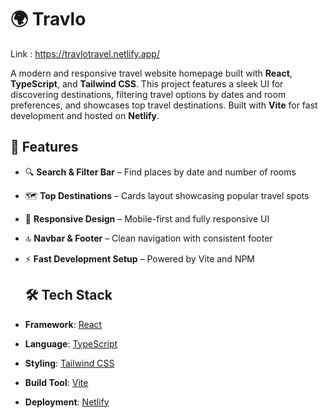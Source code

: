 # 🌍 Travlo

Link : https://travlotravel.netlify.app/

A modern and responsive travel website homepage built with **React**, **TypeScript**, and **Tailwind CSS**. This project features a sleek UI for discovering destinations, filtering travel options by dates and room preferences, and showcases top travel destinations. Built with **Vite** for fast development and hosted on **Netlify**.
## 🚀 Features

- 🔍 **Search & Filter Bar** – Find places by date and number of rooms
- 🗺️ **Top Destinations** – Cards layout showcasing popular travel spots
- 📱 **Responsive Design** – Mobile-first and fully responsive UI
- 🔝 **Navbar & Footer** – Clean navigation with consistent footer
- ⚡ **Fast Development Setup** – Powered by Vite and NPM

  ## 🛠️ Tech Stack

- **Framework**: [React](https://reactjs.org/)
- **Language**: [TypeScript](https://www.typescriptlang.org/)
- **Styling**: [Tailwind CSS](https://tailwindcss.com/)
- **Build Tool**: [Vite](https://vitejs.dev/)
- **Deployment**: [Netlify](https://www.netlify.com/)
